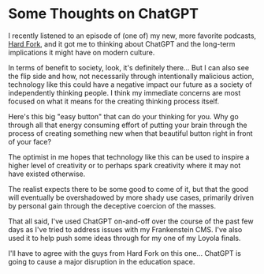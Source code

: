 # Some Thoughts on ChatGPT

I recently listened to an episode of (one of) my new, more favorite podcasts, [Hard Fork](https://www.nytimes.com/2022/10/04/podcasts/hard-fork-technology.html), and it got me to thinking about ChatGPT and the long-term implications it might have on modern culture.

In terms of benefit to society, look, it's definitely there... But I can also see the flip side and how, not necessarily through intentionally malicious action, technology like this could have a negative impact our future as a society of independently thinking people.  I think my immediate concerns are most focused on what it means for the creating thinking process itself.

Here's this big "easy button" that can do your thinking for you.  Why go through all that energy consuming effort of putting your brain through the process of creating something new when that beautiful button right in front of your face?

The optimist in me hopes that technology like this can be used to inspire a higher level of creativity or to perhaps spark creativity where it may not have existed otherwise.

The realist expects there to be some good to come of it, but that the good will eventually be overshadowed by more shady use cases, primarily driven by personal gain through the deceptive coercion of the masses. 

That all said, I've used ChatGPT on-and-off over the course of the past few days as I've tried to address issues with my Frankenstein CMS.  I've also used it to help push some ideas through for my one of my Loyola finals.

I'll have to agree with the guys from Hard Fork on this one... ChatGPT is going to cause a major disruption in the education space.